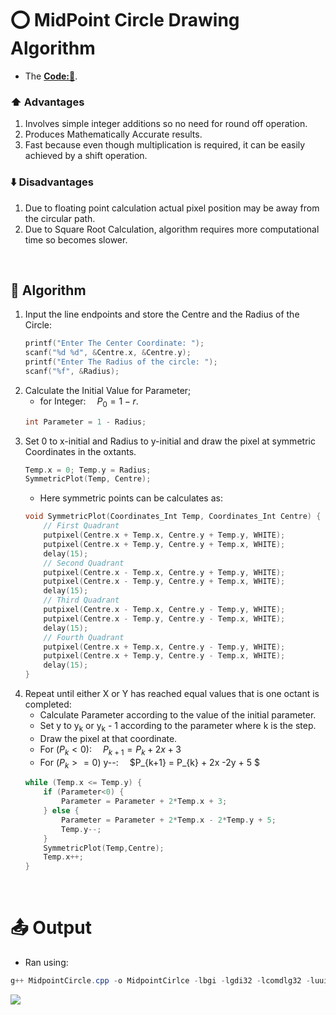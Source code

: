 # ⭕ MidPoint Circle Drawing Algorithm
- The **[Code:📑](../../C/MidpointCircle.cpp)**.

### ⬆️ Advantages
1. Involves simple integer additions so no need for round off operation.
2. Produces Mathematically Accurate results.
3. Fast because even though multiplication is required, it can be easily achieved by a shift operation.

### ⬇️ Disadvantages
1. Due to floating point calculation actual pixel position may be away from the circular path.
2. Due to Square Root Calculation, algorithm requires more computational time so becomes slower. 

&nbsp;
## 🤖 **Algorithm**
1. Input the line endpoints and store the Centre and the Radius of the Circle:
    ```cpp
    printf("Enter The Center Coordinate: ");
    scanf("%d %d", &Centre.x, &Centre.y);
    printf("Enter The Radius of the circle: ");
    scanf("%f", &Radius);
    ```
3. Calculate the Initial Value for Parameter; 
    -  for Integer:&emsp; $P_0 = 1 - r$.
    ```cpp
    int Parameter = 1 - Radius; 
    ```
4. Set 0 to x-initial and Radius to y-initial and draw the pixel at symmetric Coordinates in the oxtants.
    ```cpp
    Temp.x = 0; Temp.y = Radius; 
    SymmetricPlot(Temp, Centre);  
    ```
    - Here symmetric points can be calculates as:
    ```c
    void SymmetricPlot(Coordinates_Int Temp, Coordinates_Int Centre) {
        // First Quadrant 
        putpixel(Centre.x + Temp.x, Centre.y + Temp.y, WHITE);
        putpixel(Centre.x + Temp.y, Centre.y + Temp.x, WHITE);
        delay(15);
        // Second Quadrant
        putpixel(Centre.x - Temp.x, Centre.y + Temp.y, WHITE);
        putpixel(Centre.x - Temp.y, Centre.y + Temp.x, WHITE);
        delay(15);
        // Third Quadrant
        putpixel(Centre.x - Temp.x, Centre.y - Temp.y, WHITE);
        putpixel(Centre.x - Temp.y, Centre.y - Temp.x, WHITE);
        delay(15);
        // Fourth Quadrant
        putpixel(Centre.x + Temp.x, Centre.y - Temp.y, WHITE);
        putpixel(Centre.x + Temp.y, Centre.y - Temp.x, WHITE);
        delay(15);
    }
    ```
5. Repeat until either X or Y has reached equal values that is one octant is completed:
   - Calculate Parameter according to the value of the initial parameter.
    - Set y to y<sub>k</sub> or y<sub>k</sub> - 1 according to the parameter where k is the step.
    - Draw the pixel at that coordinate.
    - For ($P_k<0$):&emsp; $P_{k+1} = P_{k} + 2x + 3$
    - For ($P_k>=0$) y--:&emsp; $P_{k+1} = P_{k} + 2x -2y + 5 $
    ```cpp
    while (Temp.x <= Temp.y) {
        if (Parameter<0) {
            Parameter = Parameter + 2*Temp.x + 3;
        } else {
            Parameter = Parameter + 2*Temp.x - 2*Temp.y + 5;
            Temp.y--;
        }
        SymmetricPlot(Temp,Centre);
        Temp.x++;
    }
    ```

&nbsp;
# 📤 Output
- Ran using:
```powershell
g++ MidpointCircle.cpp -o MidpointCirlce -lbgi -lgdi32 -lcomdlg32 -luuid -loleaut32 -lole32 ; ./MidpointCircle.exe
```
<img src='./Resources/MidpointCircle.gif'>